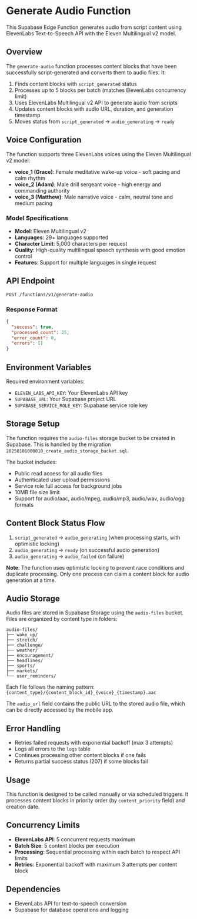 # Generate Audio Function

This Supabase Edge Function generates audio from script content using ElevenLabs Text-to-Speech API with the Eleven Multilingual v2 model.

## Overview

The `generate-audio` function processes content blocks that have been successfully script-generated and converts them to audio files. It:

1. Finds content blocks with `script_generated` status
2. Processes up to 5 blocks per batch (matches ElevenLabs concurrency limit)
3. Uses ElevenLabs Multilingual v2 API to generate audio from scripts
4. Updates content blocks with audio URL, duration, and generation timestamp
5. Moves status from `script_generated` → `audio_generating` → `ready`

## Voice Configuration

The function supports three ElevenLabs voices using the Eleven Multilingual v2 model:

- **voice_1 (Grace)**: Female meditative wake-up voice - soft pacing and calm rhythm
- **voice_2 (Adam)**: Male drill sergeant voice - high energy and commanding authority  
- **voice_3 (Matthew)**: Male narrative voice - calm, neutral tone and medium pacing

### Model Specifications

- **Model**: Eleven Multilingual v2
- **Languages**: 29+ languages supported
- **Character Limit**: 5,000 characters per request
- **Quality**: High-quality multilingual speech synthesis with good emotion control
- **Features**: Support for multiple languages in single request

## API Endpoint

```
POST /functions/v1/generate-audio
```

### Response Format

```json
{
  "success": true,
  "processed_count": 25,
  "error_count": 0,
  "errors": []
}
```

## Environment Variables

Required environment variables:

- `ELEVEN_LABS_API_KEY`: Your ElevenLabs API key
- `SUPABASE_URL`: Your Supabase project URL
- `SUPABASE_SERVICE_ROLE_KEY`: Supabase service role key

## Storage Setup

The function requires the `audio-files` storage bucket to be created in Supabase. This is handled by the migration `20250101000010_create_audio_storage_bucket.sql`.

The bucket includes:
- Public read access for all audio files
- Authenticated user upload permissions
- Service role full access for background jobs
- 10MB file size limit
- Support for audio/aac, audio/mpeg, audio/mp3, audio/wav, audio/ogg formats

## Content Block Status Flow

1. `script_generated` → `audio_generating` (when processing starts, with optimistic locking)
2. `audio_generating` → `ready` (on successful audio generation)
3. `audio_generating` → `audio_failed` (on failure)

**Note**: The function uses optimistic locking to prevent race conditions and duplicate processing. Only one process can claim a content block for audio generation at a time.

## Audio Storage

Audio files are stored in Supabase Storage using the `audio-files` bucket. Files are organized by content type in folders:

```
audio-files/
├── wake_up/
├── stretch/
├── challenge/
├── weather/
├── encouragement/
├── headlines/
├── sports/
├── markets/
└── user_reminders/
```

Each file follows the naming pattern: `{content_type}/{content_block_id}_{voice}_{timestamp}.aac`

The `audio_url` field contains the public URL to the stored audio file, which can be directly accessed by the mobile app.

## Error Handling

- Retries failed requests with exponential backoff (max 3 attempts)
- Logs all errors to the `logs` table
- Continues processing other content blocks if one fails
- Returns partial success status (207) if some blocks fail

## Usage

This function is designed to be called manually or via scheduled triggers. It processes content blocks in priority order (by `content_priority` field) and creation date.

## Concurrency Limits

- **ElevenLabs API**: 5 concurrent requests maximum
- **Batch Size**: 5 content blocks per execution
- **Processing**: Sequential processing within each batch to respect API limits
- **Retries**: Exponential backoff with maximum 3 attempts per content block

## Dependencies

- ElevenLabs API for text-to-speech conversion
- Supabase for database operations and logging 